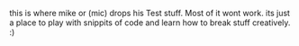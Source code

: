 this is where mike or (mic) drops his Test stuff. Most of it wont work. its just a place to play with snippits of code and learn how to break stuff creatively. :)
